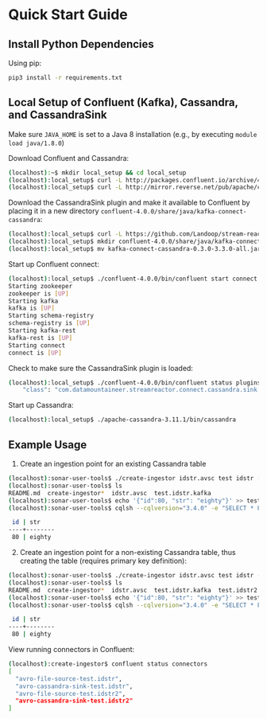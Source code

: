 # Quick Start Guide

## Install Python Dependencies

Using pip:

```bash
pip3 install -r requirements.txt
```

## Local Setup of Confluent (Kafka), Cassandra, and CassandraSink

Make sure `JAVA_HOME` is set to a Java 8 installation (e.g., by executing `module load java/1.8.0`)

Download Confluent and Cassandra:

```bash
(localhost):~$ mkdir local_setup && cd local_setup
(localhost):local_setup$ curl -L http://packages.confluent.io/archive/4.0/confluent-oss-4.0.0-2.11.tar.gz | tar xz
(localhost):local_setup$ curl -L http://mirror.reverse.net/pub/apache/cassandra/3.11.1/apache-cassandra-3.11.1-bin.tar.gz | tar xz
```

Download the CassandraSink plugin and make it available to Confluent by placing it in a new directory `confluent-4.0.0/share/java/kafka-connect-cassandra`:

```bash
(localhost):local_setup$ curl -L https://github.com/Landoop/stream-reactor/releases/download/0.3.0/kafka-connect-cassandra-0.3.0-3.3.0-all.tar.gz | tar xz
(localhost):local_setup$ mkdir confluent-4.0.0/share/java/kafka-connect-cassandra
(localhost):local_setup$ mv kafka-connect-cassandra-0.3.0-3.3.0-all.jar confluent-4.0.0/share/java/kafka-connect-cassandra
```

Start up Confluent connect:

```bash
(localhost):local_setup$ ./confluent-4.0.0/bin/confluent start connect
Starting zookeeper
zookeeper is [UP]
Starting kafka
kafka is [UP]
Starting schema-registry
schema-registry is [UP]
Starting kafka-rest
kafka-rest is [UP]
Starting connect
connect is [UP]
```

Check to make sure the CassandraSink plugin is loaded:

```bash
(localhost):local_setup$ ./confluent-4.0.0/bin/confluent status plugins | grep CassandraSinkConnector
    "class": "com.datamountaineer.streamreactor.connect.cassandra.sink.CassandraSinkConnector",
```

Start up Cassandra:

```bash
(localhost):local_setup$ ./apache-cassandra-3.11.1/bin/cassandra
```

## Example Usage

1. Create an ingestion point for an existing Cassandra table

```bash
(localhost):sonar-user-tools$ ./create-ingestor idstr.avsc test idstr -u user -p password
(localhost):sonar-user-tools$ ls
README.md  create-ingestor*  idstr.avsc  test.idstr.kafka
(localhost):sonar-user-tools$ echo '{"id":80, "str": "eighty"}' >> test.idstr.kafka
(localhost):sonar-user-tools$ cqlsh --cqlversion="3.4.0" -e "SELECT * FROM test.idstr"

 id | str
----+--------
 80 | eighty
```

2. Create an ingestion point for a non-existing Cassandra table, thus creating the table (requires primary key definition):

```bash
(localhost):sonar-user-tools$ ./create-ingestor idstr.avsc test idstr --primary-key id -u user -p password
(localhost):sonar-user-tools$ ls
README.md  create-ingestor*  idstr.avsc  test.idstr.kafka  test.idstr2.kafka
(localhost):sonar-user-tools$ echo '{"id":80, "str": "eighty"}' >> test.idstr2.kafka
(localhost):sonar-user-tools$ cqlsh --cqlversion="3.4.0" -e "SELECT * FROM test.idstr2"

 id | str
----+--------
 80 | eighty
```

View running connectors in Confluent:

```bash
(localhost):create-ingestor$ confluent status connectors
[
  "avro-file-source-test.idstr",
  "avro-cassandra-sink-test.idstr",
  "avro-file-source-test.idstr2",
  "avro-cassandra-sink-test.idstr2"
]
```

